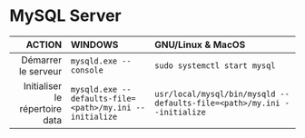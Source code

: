 # MySQL Server

|ACTION|WINDOWS|GNU/Linux & MacOS|
|--:|:--|:--|
|Démarrer le serveur|`mysqld.exe --console`|`sudo systemctl start mysql`|
|Initialiser le répertoire data|`mysqld.exe --defaults-file=<path>/my.ini --initialize`|`usr/local/mysql/bin/mysqld --defaults-file=<path>/my.ini --initialize`|
